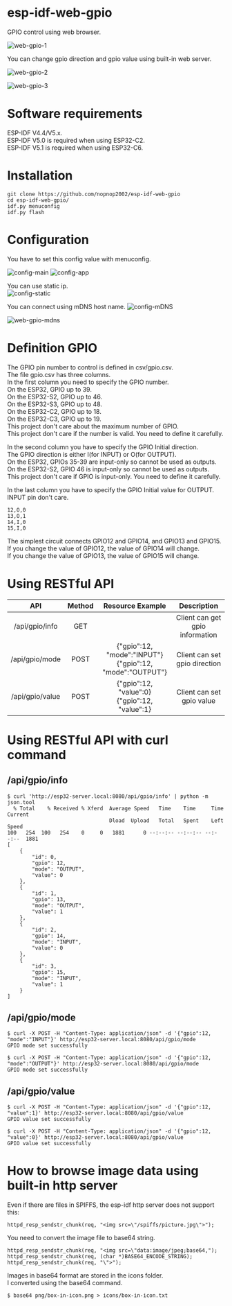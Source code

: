 # esp-idf-web-gpio

GPIO control using web browser.

![web-gpio-1](.assest/README/124352292-84d99d00-dc3a-11eb-8f8a-45472e45eebe.jpg)

You can change gpio direction and gpio value using built-in web server.   

![web-gpio-2](.assest/README/124352331-a2a70200-dc3a-11eb-9161-4053ef0315f5-1724170243038.jpg)

![web-gpio-3](.assest/README/124352333-a3d82f00-dc3a-11eb-879f-2fb976e43646-1724170247492.jpg)

# Software requirements

ESP-IDF V4.4/V5.x.   
ESP-IDF V5.0 is required when using ESP32-C2.   
ESP-IDF V5.1 is required when using ESP32-C6.   

# Installation

```
git clone https://github.com/nopnop2002/esp-idf-web-gpio
cd esp-idf-web-gpio/
idf.py menuconfig
idf.py flash
```


# Configuration   

You have to set this config value with menuconfig.   

![config-main](.assest/README/124352357-c1a59400-dc3a-11eb-9bde-6a3fc43ef755.jpg)
![config-app](.assest/README/124352358-c36f5780-dc3a-11eb-875b-88899585923f.jpg)

You can use static ip.   
![config-static](.assest/README/124352360-c5d1b180-dc3a-11eb-9cdb-82162f31cf14.jpg)

You can connect using mDNS host name.
![config-mDNS](.assest/README/124352362-c79b7500-dc3a-11eb-85be-199e1ea3bae6.jpg)

![web-gpio-mdns](.assest/README/134443304-64e76a3a-beec-4072-ab68-131d9bec01fd.jpg)


# Definition GPIO   

The GPIO pin number to control is defined in csv/gpio.csv.   
The file gpio.csv has three columns.   
In the first column you need to specify the GPIO number.   
On the ESP32, GPIO up to 39.   
On the ESP32-S2, GPIO up to 46.   
On the ESP32-S3, GPIO up to 48.   
On the ESP32-C2, GPIO up to 18.   
On the ESP32-C3, GPIO up to 19.   
This project don't care about the maximum number of GPIO.   
This project don't care if the number is valid. You need to define it carefully.   

In the second column you have to specify the GPIO Initial direction.   
The GPIO direction is either I(for INPUT) or O(for OUTPUT).   
On the ESP32, GPIOs 35-39 are input-only so cannot be used as outputs.   
On the ESP32-S2, GPIO 46 is input-only so cannot be used as outputs.   
This project don't care if GPIO is input-only. You need to define it carefully.   

In the last column you have to specify the GPIO Initial value for OUTPUT.   
INPUT pin don't care.   

```
12,O,0
13,O,1
14,I,0
15,I,0
```

The simplest circuit connects GPIO12 and GPIO14, and GPIO13 and GPIO15.   
If you change the value of GPIO12, the value of GPIO14 will change.   
If you change the value of GPIO13, the value of GPIO15 will change.   

# Using RESTful API   

|       API       | Method |                      Resource Example                       |           Description           |
| :-------------: | :----: | :---------------------------------------------------------: | :-----------------------------: |
| /api/gpio/info  |  GET   |                                                             | Client can get gpio information |
| /api/gpio/mode  |  POST  | {"gpio":12, "mode":"INPUT"}<br>{"gpio":12, "mode":"OUTPUT"} |  Client can set gpio direction  |
| /api/gpio/value |  POST  |      {"gpio":12, "value":0}<br>{"gpio":12, "value":1}       |    Client can set gpio value    |

# Using RESTful API with curl command   

## /api/gpio/info   

```
$ curl 'http://esp32-server.local:8080/api/gpio/info' | python -m json.tool
  % Total    % Received % Xferd  Average Speed   Time    Time     Time  Current
                                 Dload  Upload   Total   Spent    Left  Speed
100   254  100   254    0     0   1881      0 --:--:-- --:--:-- --:--:--  1881
[
    {
        "id": 0,
        "gpio": 12,
        "mode": "OUTPUT",
        "value": 0
    },
    {
        "id": 1,
        "gpio": 13,
        "mode": "OUTPUT",
        "value": 1
    },
    {
        "id": 2,
        "gpio": 14,
        "mode": "INPUT",
        "value": 0
    },
    {
        "id": 3,
        "gpio": 15,
        "mode": "INPUT",
        "value": 1
    }
]
```

## /api/gpio/mode   

```
$ curl -X POST -H "Content-Type: application/json" -d '{"gpio":12, "mode":"INPUT"}' http://esp32-server.local:8080/api/gpio/mode
GPIO mode set successfully

$ curl -X POST -H "Content-Type: application/json" -d '{"gpio":12, "mode":"OUTPUT"}' http://esp32-server.local:8080/api/gpio/mode
GPIO mode set successfully

```

## /api/gpio/value   

```
$ curl -X POST -H "Content-Type: application/json" -d '{"gpio":12, "value":1}' http://esp32-server.local:8080/api/gpio/value
GPIO value set successfully

$ curl -X POST -H "Content-Type: application/json" -d '{"gpio":12, "value":0}' http://esp32-server.local:8080/api/gpio/value
GPIO value set successfully
```

# How to browse image data using built-in http server   

Even if there are files in SPIFFS, the esp-idf http server does not support this:   

```
httpd_resp_sendstr_chunk(req, "<img src=\"/spiffs/picture.jpg\">");
```

You need to convert the image file to base64 string.   

```
httpd_resp_sendstr_chunk(req, "<img src=\"data:image/jpeg;base64,");
httpd_resp_sendstr_chunk(req, (char *)BASE64_ENCODE_STRING);
httpd_resp_sendstr_chunk(req, "\">");
```

Images in base64 format are stored in the icons folder.   
I converted using the base64 command.   

```
$ base64 png/box-in-icon.png > icons/box-in-icon.txt
```

